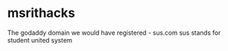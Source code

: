 # msrithacks
The godaddy domain we would have registered - sus.com
sus stands for student united system
